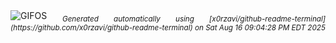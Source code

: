 <div align="justify">
<picture>
    <source media="(prefers-color-scheme: dark)" srcset="https://i.ibb.co/nNsw77KS/output-gif.gif">
    <source media="(prefers-color-scheme: light)" srcset="https://i.ibb.co/nNsw77KS/output-gif.gif">
    <img alt="GIFOS" src="https://i.ibb.co/nNsw77KS/output-gif.gif">
</picture>
<sub><i>Generated automatically using [x0rzavi/github-readme-terminal](https://github.com/x0rzavi/github-readme-terminal) on Sat Aug 16 09:04:28 PM EDT 2025</i></sub>
</div>

<!--  -->